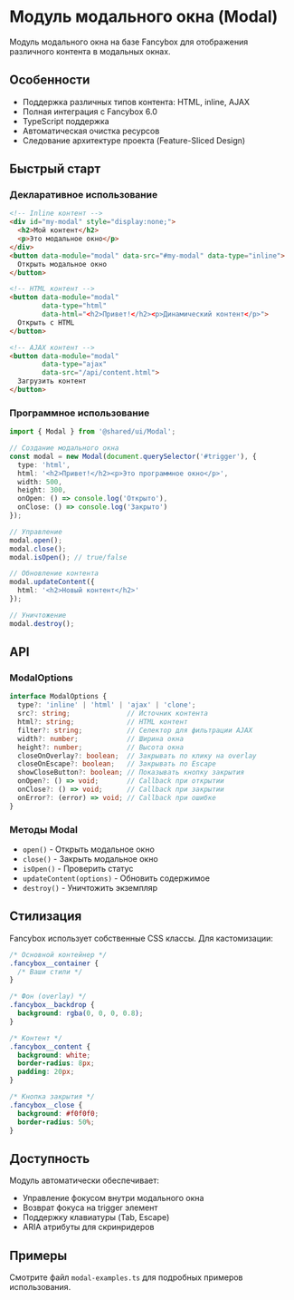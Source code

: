 # Модуль модального окна (Modal)

Модуль модального окна на базе Fancybox для отображения различного контента в модальных окнах.

## Особенности

- Поддержка различных типов контента: HTML, inline, AJAX
- Полная интеграция с Fancybox 6.0
- TypeScript поддержка
- Автоматическая очистка ресурсов
- Следование архитектуре проекта (Feature-Sliced Design)

## Быстрый старт

### Декларативное использование

```html
<!-- Inline контент -->
<div id="my-modal" style="display:none;">
  <h2>Мой контент</h2>
  <p>Это модальное окно</p>
</div>
<button data-module="modal" data-src="#my-modal" data-type="inline">
  Открыть модальное окно
</button>

<!-- HTML контент -->
<button data-module="modal"
        data-type="html"
        data-html="<h2>Привет!</h2><p>Динамический контент</p>">
  Открыть с HTML
</button>

<!-- AJAX контент -->
<button data-module="modal"
        data-type="ajax"
        data-src="/api/content.html">
  Загрузить контент
</button>
```

### Программное использование

```typescript
import { Modal } from '@shared/ui/Modal';

// Создание модального окна
const modal = new Modal(document.querySelector('#trigger'), {
  type: 'html',
  html: '<h2>Привет!</h2><p>Это программное окно</p>',
  width: 500,
  height: 300,
  onOpen: () => console.log('Открыто'),
  onClose: () => console.log('Закрыто')
});

// Управление
modal.open();
modal.close();
modal.isOpen(); // true/false

// Обновление контента
modal.updateContent({
  html: '<h2>Новый контент</h2>'
});

// Уничтожение
modal.destroy();
```

## API

### ModalOptions

```typescript
interface ModalOptions {
  type?: 'inline' | 'html' | 'ajax' | 'clone';
  src?: string;              // Источник контента
  html?: string;             // HTML контент
  filter?: string;           // Селектор для фильтрации AJAX
  width?: number;            // Ширина окна
  height?: number;           // Высота окна
  closeOnOverlay?: boolean;  // Закрывать по клику на overlay
  closeOnEscape?: boolean;   // Закрывать по Escape
  showCloseButton?: boolean; // Показывать кнопку закрытия
  onOpen?: () => void;       // Callback при открытии
  onClose?: () => void;      // Callback при закрытии
  onError?: (error) => void; // Callback при ошибке
}
```

### Методы Modal

- `open()` - Открыть модальное окно
- `close()` - Закрыть модальное окно
- `isOpen()` - Проверить статус
- `updateContent(options)` - Обновить содержимое
- `destroy()` - Уничтожить экземпляр

## Стилизация

Fancybox использует собственные CSS классы. Для кастомизации:

```css
/* Основной контейнер */
.fancybox__container {
  /* Ваши стили */
}

/* Фон (overlay) */
.fancybox__backdrop {
  background: rgba(0, 0, 0, 0.8);
}

/* Контент */
.fancybox__content {
  background: white;
  border-radius: 8px;
  padding: 20px;
}

/* Кнопка закрытия */
.fancybox__close {
  background: #f0f0f0;
  border-radius: 50%;
}
```

## Доступность

Модуль автоматически обеспечивает:
- Управление фокусом внутри модального окна
- Возврат фокуса на trigger элемент
- Поддержку клавиатуры (Tab, Escape)
- ARIA атрибуты для скринридеров

## Примеры

Смотрите файл `modal-examples.ts` для подробных примеров использования.
